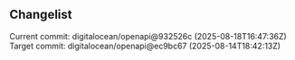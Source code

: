 ## Changelist

Current commit: digitalocean/openapi@932526c (2025-08-18T16:47:36Z)
Target commit: digitalocean/openapi@ec9bc67 (2025-08-14T18:42:13Z)

